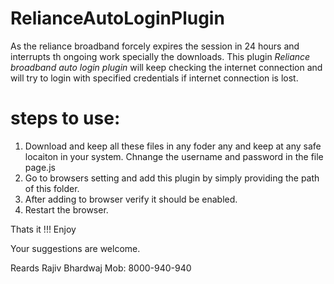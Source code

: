 # RelianceAutoLoginPlugin
As the reliance broadband forcely expires the session in 24 hours and interrupts th ongoing work specially the downloads.
This plugin *Reliance broadband auto login plugin* will keep checking the internet connection and will try to login with specified credentials if internet connection is lost. 

# steps to use:

1. Download and keep all these files in any foder any and keep at any safe locaiton in your system.
Chnange the username and password in the file page.js
2. Go to browsers setting and add this plugin by simply providing the path of this folder.
3. After adding to browser verify it should be enabled.
4. Restart the browser.

Thats it !!!
Enjoy

Your suggestions are welcome.

Reards
Rajiv Bhardwaj
Mob: 8000-940-940
